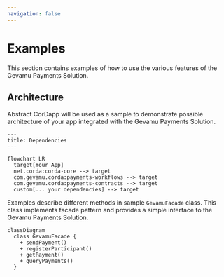 ```yaml
---
navigation: false
---
```


# Examples

This section contains examples of how to use the various features of the Gevamu Payments Solution.

## Architecture

Abstract CorDapp will be used as a sample to demonstrate possible architecture of your app integrated with the Gevamu Payments Solution.

```mermaid
---
title: Dependencies
---

flowchart LR
  target[Your App]
  net.corda:corda-core --> target
  com.gevamu.corda:payments-workflows --> target
  com.gevamu.corda:payments-contracts --> target
  custom[... your dependencies] --> target
```

Examples describe different methods in sample `GevamuFacade` class. This class implements facade pattern and provides a simple interface to the Gevamu Payments Solution.

```mermaid
classDiagram
  class GevamuFacade {
    + sendPayment()
    + registerParticipant()
    + getPayment()
    + queryPayments()
  }
```